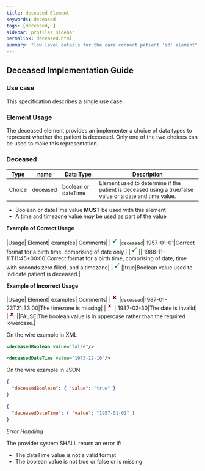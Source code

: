 ```yaml
---
title: deceased Element
keywords: deceased
tags: [deceased, ]
sidebar: profiles_sidebar
permalink: deceased.html
summary: "low level details for the care connect patient 'id' element"
---
```

## Deceased Implementation Guide ##

### Use case ###

This specification describes a single use case. 

### Element Usage ###

The deceased element provides an implementer a choice of data types to represent whether the patient is deceased. Only one of the two choices can be used to make this representation.

### Deceased ###

|Type|name|Data Type|Description|
| ------------- | ------------- | ------------- | ------------- |
| Choice| deceased| boolean or dateTime | Element used to determine if the patient is deceased using a true/false value or a date and time value.|

- Boolean or dateTime value **MUST** be used with this element
- A time and timezone value *may* be used as part of the value

**Example of Correct Usage**

|Usage| Element| examples| Comments|
|![Tick](images/tick.png)|`deceased`| 1957-01-01|Correct format for a birth time, comprising of date only.|
|![Tick](images/tick.png)|| 1988-11-11T11:45+00:00|Correct format for a birth time, comprising of date, time with seconds zero filled, and a timezone|
|![Tick](images/tick.png)||true|Boolean value used to indicate patient is deceased.|

**Example of Incorrect Usage**

|Usage| Element| examples| Comments|
|![Cross](images/cross.png)|`deceased`|1987-01-23T21:33:00|The timezone is missing|
|![Cross](images/cross.png)||1987-02-30|The date is invalid|
|![Cross](images/cross.png)||FALSE|The boolean value is in uppercase rather than the required lowercase.|



On the wire example in XML
```xml
<deceasedBoolean value="false"/>
```
```xml
<deceasedDateTime value="1973-12-10"/>
```

On the wire example in JSON

```json
{
  "deceasedBoolean": { "value": "true" }
}
```
```json
{
  "deceasedDateTime": { "value": "1957-01-01" }
}
```

*Error Handling*

The provider system SHALL return an error if:

- The dateTime value is not a valid format
- The boolean value is not true or false or is missing. 







